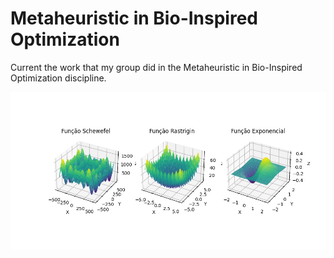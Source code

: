 # Metaheuristic in Bio-Inspired Optimization

Current the work that my group did in the Metaheuristic in Bio-Inspired Optimization discipline.

![FuncPlot](/Lista%20de%20Exercicios%201/functionsPlot.png "Funções Lista de Exercicios 1")
